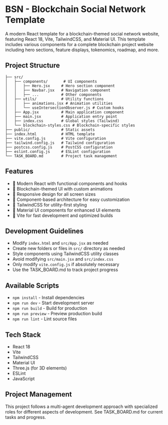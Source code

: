 # BSN - Blockchain Social Network Template

A modern React template for a blockchain-themed social network website, featuring React 18, Vite, TailwindCSS, and Material UI. This template includes various components for a complete blockchain project website including hero sections, feature displays, tokenomics, roadmap, and more.

## Project Structure

```
├── src/
│   ├── components/       # UI components
│   │   ├── Hero.jsx     # Hero section component
│   │   ├── Navbar.jsx   # Navigation component
│   │   ├── ...          # Other components
│   ├── utils/           # Utility functions
│   │   ├── animations.jsx # Animation utilities
│   │   └── useIntersectionObserver.js # Custom hooks
│   ├── App.jsx          # Main application component
│   ├── main.jsx         # Application entry point
│   ├── index.css        # Global styles (Tailwind)
│   └── blockchain-styles.css # Blockchain-specific styles
├── public/              # Static assets
├── index.html           # HTML template
├── vite.config.js       # Vite configuration
├── tailwind.config.js   # Tailwind configuration
├── postcss.config.js    # PostCSS configuration
├── eslint.config.js     # ESLint configuration
└── TASK_BOARD.md        # Project task management
```

## Features

- 🔷 Modern React with functional components and hooks
- 🔷 Blockchain-themed UI with custom animations
- 🔷 Responsive design for all screen sizes
- 🔷 Component-based architecture for easy customization
- 🔷 TailwindCSS for utility-first styling
- 🔷 Material UI components for enhanced UI elements
- 🔷 Vite for fast development and optimized builds

## Development Guidelines

- Modify `index.html` and `src/App.jsx` as needed
- Create new folders or files in `src/` directory as needed
- Style components using TailwindCSS utility classes
- Avoid modifying `src/main.jsx` and `src/index.css`
- Only modify `vite.config.js` if absolutely necessary
- Use the TASK_BOARD.md to track project progress

## Available Scripts

- `npm install` - Install dependencies
- `npm run dev` - Start development server
- `npm run build` - Build for production
- `npm run preview` - Preview production build
- `npm run lint` - Lint source files

## Tech Stack

- React 18
- Vite
- TailwindCSS
- Material UI
- Three.js (for 3D elements)
- ESLint
- JavaScript

## Project Management

This project follows a multi-agent development approach with specialized roles for different aspects of development. See TASK_BOARD.md for current tasks and progress.
